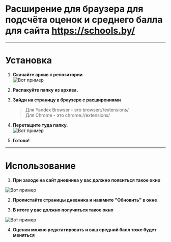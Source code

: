 # Расширение для браузера для подсчёта оценок и среднего балла для сайта https://schools.by/

***
# Установка 
1. **Скачайте архив с репозитории**  
   ![Вот пример](https://i.imgur.com/5B8tDYY.png)  
   
2. **Распакуйте папку из архива.**

3. **Зайди на страницу в браузере с расширениями**
   >Для Yandex Browser - это browser://extensions/  
   >Для Chrome - это chrome://extensions/
     
4. **Перетащите туда папку.**  
   ![Вот пример](https://i.imgur.com/x5aTDkH.png)
     
5. **Готово!**
***
# Использование
1. **При заходе на сайт дневника у вас должно появиться такое окно**  

![Вот пример](https://i.imgur.com/3xKcFLS.png)  

2. **Пролистайте страницы дневника и нажмите "Обновить" в окне**  

3. **В итоге у вас должно получиться такое окно**  

![Вот пример](https://i.imgur.com/wWLkRUW.png)  

4. **Оценки можно редктатировать и ваш средний балл тоже будет меняться**
